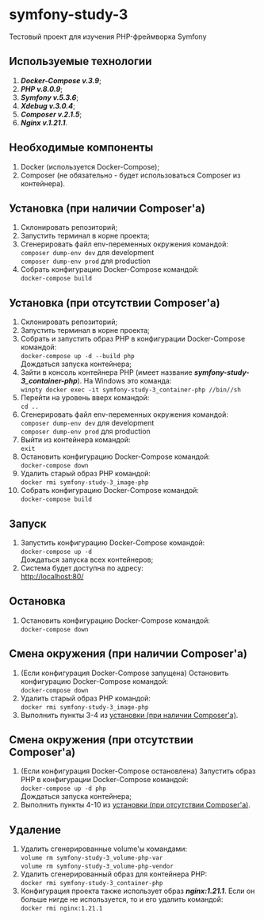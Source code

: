 <h1>symfony-study-3</h1>

Тестовый проект для изучения PHP-фреймворка Symfony

<h2>Используемые технологии</h2>

<ol>
  <li><i><b>Docker-Compose v.3.9</b></i>;</li>
  <li><i><b>PHP v.8.0.9</b></i>;</li>
  <li><i><b>Symfony v.5.3.6</b></i>;</li>
  <li><i><b>Xdebug v.3.0.4</b></i>;</li>
  <li><i><b>Composer v.2.1.5</b></i>;</li>
  <li><i><b>Nginx v.1.21.1</b></i>.</li>
</ol>

<h2>Необходимые компоненты</h2>

<ol>
  <li>Docker (используется Docker-Compose);</li>
  <li>Composer (не обязательно - будет использоваться Composer из контейнера).</li>
</ol>

<h2>Установка (при наличии Composer'а)</h2>

<ol>
  <li>Склонировать репозиторий;</li>
  <li>Запустить терминал в корне проекта;</li>
  <li>Сгенерировать файл env-переменных окружения командой:<br/>
  <code>composer dump-env dev</code> для development<br/>
  <code>composer dump-env prod</code> для production</li>
  <li>Собрать конфигурацию Docker-Compose командой:<br/>
  <code>docker-compose build</code></li>
</ol>

<h2>Установка (при отсутствии Composer'а)</h2>

<ol>
  <li>Склонировать репозиторий;</li>
  <li>Запустить терминал в корне проекта;</li>
  <li>Собрать и запустить образ PHP в конфигурации Docker-Compose командой:<br/>
  <code>docker-compose up -d --build php</code><br/>
  Дождаться запуска контейнера;</li>
  <li>Зайти в консоль контейнера PHP (имеет название <i><b>symfony-study-3_container-php</b></i>). На Windows это команда:<br/>
  <code>winpty docker exec -it symfony-study-3_container-php //bin//sh</code></li>
  <li>Перейти на уровень вверх командой:<br/>
  <code>cd ..</code></li>
  <li>Сгенерировать файл env-переменных окружения командой:<br/>
  <code>composer dump-env dev</code> для development<br/>
  <code>composer dump-env prod</code> для production</li>
  <li>Выйти из контейнера командой:<br/>
  <code>exit</code></li>
  <li>Остановить конфигурацию Docker-Compose командой:<br/>
  <code>docker-compose down</code></li>
  <li>Удалить старый образ PHP командой:<br/>
  <code>docker rmi symfony-study-3_image-php</code></li>
  <li>Собрать конфигурацию Docker-Compose командой:<br/>
  <code>docker-compose build</code></li>
</ol>

<h2>Запуск</h2>

<ol>
  <li>Запустить конфигурацию Docker-Compose командой:<br/>
  <code>docker-compose up -d</code><br/>
  Дождаться запуска всех контейнеров;</li>
  <li>Система будет доступна по адресу:<br/>
  <a href="http://localhost:80/" target="_blank">http://localhost:80/</a></li>
</ol>

<h2>Остановка</h2>

<ol>
  <li>Остановить конфигурацию Docker-Compose командой:<br/>
  <code>docker-compose down</code></li>
</ol>

<h2>Смена окружения (при наличии Composer'а)</h2>

<ol>
  <li>(Если конфигурация Docker-Compose запущена) Остановить конфигурацию Docker-Compose командой:<br/>
  <code>docker-compose down</code></li>
  <li>Удалить старый образ PHP командой:<br/>
  <code>docker rmi symfony-study-3_image-php</code></li>
  <li>Выполнить пункты 3-4 из <a href="#установка-при-наличии-composerа">установки (при наличии Composer'а)</a>.</li>
</ol>

<h2>Смена окружения (при отсутствии Composer'а)</h2>

<ol>
  <li>(Если конфигурация Docker-Compose остановлена) Запустить образ PHP в конфигурации Docker-Compose командой:<br/>
  <code>docker-compose up -d php</code><br/>
  Дождаться запуска контейнера;</li>
  <li>Выполнить пункты 4-10 из <a href="#установка-при-отсутствии-composerа">установки (при отсутствии Composer'а)</a>.</li>
</ol>

<h2>Удаление</h2>

<ol>
  <li>Удалить сгенерированные volume'ы командами:<br/>
  <code>volume rm symfony-study-3_volume-php-var</code><br/>
  <code>volume rm symfony-study-3_volume-php-vendor</code></li>
  <li>Удалить сгенерированный образ для контейнера PHP:<br/>
  <code>docker rmi symfony-study-3_container-php</code></li>
  <li>Конфигурация проекта также использует образ <i><b>nginx:1.21.1</b></i>. Если он больше нигде не используется, то и его удалить командой:<br/>
  <code>docker rmi nginx:1.21.1</code></li>
</ol>

